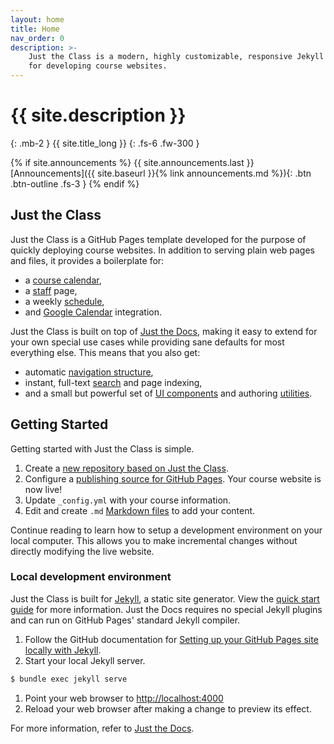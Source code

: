 ```yaml
---
layout: home
title: Home
nav_order: 0
description: >-
    Just the Class is a modern, highly customizable, responsive Jekyll theme
    for developing course websites.
---
```


# {{ site.description }}
{: .mb-2 }
{{ site.title_long }}
{: .fs-6 .fw-300 }

{% if site.announcements %}
{{ site.announcements.last }}
[Announcements]({{ site.baseurl }}{% link announcements.md %}){: .btn .btn-outline .fs-3 }
{% endif %}

## Just the Class

Just the Class is a GitHub Pages template developed for the purpose of quickly deploying course websites. In addition to serving plain web pages and files, it provides a boilerplate for:

- a [course calendar](calendar),
- a [staff](staff) page,
- a weekly [schedule](schedule),
- and [Google Calendar](google-calendar) integration.

Just the Class is built on top of [Just the Docs](https://github.com/pmarsceill/just-the-docs), making it easy to extend for your own special use cases while providing sane defaults for most everything else. This means that you also get:

- automatic [navigation structure](https://pmarsceill.github.io/just-the-docs/docs/navigation-structure/),
- instant, full-text [search](https://pmarsceill.github.io/just-the-docs/docs/search/) and page indexing,
- and a small but powerful set of [UI components](https://pmarsceill.github.io/just-the-docs/docs/ui-components) and authoring [utilities](https://pmarsceill.github.io/just-the-docs/docs/utilities).

## Getting Started

Getting started with Just the Class is simple.

1. Create a [new repository based on Just the Class](https://github.com/kevinlin1/just-the-class/generate).
1. Configure a [publishing source for GitHub Pages](https://help.github.com/en/articles/configuring-a-publishing-source-for-github-pages). Your course website is now live!
1. Update `_config.yml` with your course information.
1. Edit and create `.md` [Markdown files](https://guides.github.com/features/mastering-markdown/) to add your content.

Continue reading to learn how to setup a development environment on your local computer. This allows you to make incremental changes without directly modifying the live website.

### Local development environment

Just the Class is built for [Jekyll](https://jekyllrb.com), a static site generator. View the [quick start guide](https://jekyllrb.com/docs/) for more information. Just the Docs requires no special Jekyll plugins and can run on GitHub Pages' standard Jekyll compiler.

1. Follow the GitHub documentation for [Setting up your GitHub Pages site locally with Jekyll](https://help.github.com/en/articles/setting-up-your-github-pages-site-locally-with-jekyll).
1. Start your local Jekyll server.
```bash
$ bundle exec jekyll serve
```
1. Point your web browser to [http://localhost:4000](http://localhost:4000)
1. Reload your web browser after making a change to preview its effect.

For more information, refer to [Just the Docs](https://pmarsceill.github.io/just-the-docs/).
